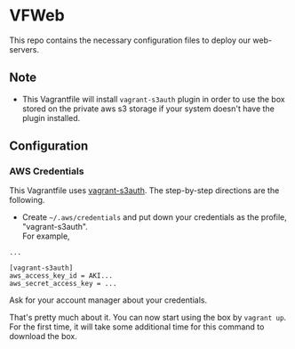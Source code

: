 # VFWeb
This repo contains the necessary configuration files to deploy our web-servers.

## Note
- This Vagrantfile will install `vagrant-s3auth` plugin in order to use the box    
  stored on the private aws s3 storage if your system doesn't have the plugin installed.

## Configuration
### AWS Credentials
This Vagrantfile uses [vagrant-s3auth](https://github.com/WhoopInc/vagrant-s3auth).
The step-by-step directions are the following.

- Create `~/.aws/credentials` and put down your credentials as the profile, "vagrant-s3auth".    
For example,

```
...

[vagrant-s3auth]
aws_access_key_id = AKI...
aws_secret_access_key = ...
```

Ask for your account manager about your credentials.

That's pretty much about it. You can now start using the box by `vagrant up`.
For the first time, it will take some additional time for this command to download the box.
